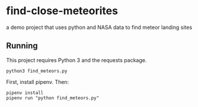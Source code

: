# find-close-meteorites
a demo project that uses python and NASA data to find meteor landing sites

## Running 

This project requires Python 3 and the requests package.

`python3 find_meteors.py`

First, install pipenv. Then:

```
pipenv install
pipenv run "python find_meteors.py"
```
